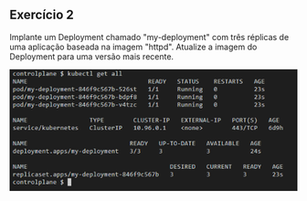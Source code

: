 ## Exercício 2

Implante um Deployment chamado "my-deployment" com três réplicas de uma aplicação baseada na imagem "httpd". Atualize a imagem do Deployment para uma versão mais recente.

<div align="center"><img src="../assets/image2.png"/></div>
